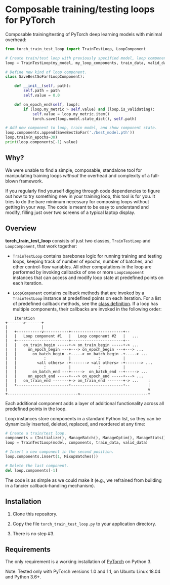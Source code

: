# Composable training/testing loops for PyTorch

Composable training/testing of PyTorch deep learning models with minimal overhead:

```python
from torch_train_test_loop import TrainTestLoop, LoopComponent

# Create train/test loop with previously specified model, loop components, and data.
loop = TrainTestLoop(my_model, my_loop_components, train_data, valid_data)

# Define new kind of loop component.
class SaveBestSoFar(LoopComponent):

    def __init__(self, path):
        self.path = path
        self.value = 0.0

    def on_epoch_end(self, loop):
        if (loop.my_metric > self.value) and (loop.is_validating):
            self.value = loop.my_metric.item()
            torch.save(loop.model.state_dict(), self.path)

# Add new component to loop, train model, and show component state.
loop.components.append(SaveBestSoFar('./best_model.pth'))
loop.train(n_epochs=30)
print(loop.components[-1].value)
```

## Why?

We were unable to find a simple, composable, standalone tool for manipulating training loops *without* the overhead and complexity of a full-blown framework.

If you regularly find yourself digging through code dependencies to figure out how to try something new in your training loop, this tool is for you. It tries to do the bare minimum necessary for composing loops without getting in your way. The code is meant to be easy to understand and modify, filling just over two screens of a typical laptop display.

## Overview

**torch_train_test_loop** consists of just two classes, `TrainTestLoop` and `LoopComponent`, that work together:

* `TrainTestLoop` contains barebones logic for running training and testing loops, keeping track of number of epochs, number of batches, and other control-flow variables. All other computations in the loop are performed by invoking callbacks of one or more `LoopComponent` instances that can access and modify loop state at predefined points on each iteration.

* `LoopComponent` contains callback methods that are invoked by a `TrainTestLoop` instance at predefined points on each iteration. For a list of predefined callback methods, see the [class definition](torch_train_test_loop.py). If a loop has multiple components, their callbacks are invoked in the following order:

```
    Iteration
+------->-------+
|               |
|   +-----------v-----------+-----------------------+--
|   |   Loop component #1   |   Loop component #2   |   ...
|   +-----------------------+-----------------------+--
|   |   on_train_begin -----+-> on_train_begin -----+-> ...
|   |     on_epoch_begin ---+---> on_epoch_begin ---+---> ...
|   |       on_batch_begin -+-----> on_batch_begin -+-----> ...
|   |            :          |            :          |
|   |         <all others> -+-------> <all others> -+-------> ...
|   |            :          |            :          |
|   |       on_batch_end ---+----->  on_batch_end --+-----> ...
|   |     on_epoch_end -----+---> on_epoch_end -----+---> ...
|   |   on_train_end -------+-> on_train_end -------+-> ...    :
|   +-----------------------+-----------------------+--        |
|                                                              v
+-------------------------------<------------------------------+
```

Each additional component adds a layer of additional functionality across all predefined points in the loop.

Loop instances store components in a standard Python list, so they can be dynamically inserted, deleted, replaced, and reordered at any time:

```python
# Create a train/test loop.
components = (Initialize(), ManageBatch(), ManageOptim(), ManageStats())
loop = TrainTestLoop(model, components, train_data, valid_data)

# Insert a new component in the second position.
loop.components.insert(1, MixupBatches())

# Delete the last component.
del loop.components[-1]
```

The code is as simple as we could make it (e.g., we refrained from building in a fancier callback-handling mechanism).

## Installation

1. Clone this repository.

2. Copy the file `torch_train_test_loop.py` to your application directory.

3. There is no step #3.

## Requirements

The only requirement is a working installation of [PyTorch](https://pytorch.org/) on Python 3.

Note: Tested only with PyTorch versions 1.0 and 1.1, on Ubuntu Linux 18.04 and Python 3.6+.
